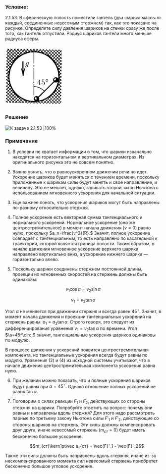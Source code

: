 ###  Условие: 

$2.1.53.$ В сферическую полость поместили гантель (два шарика массы $m$ каждый, соединенные невесомым стержнем) так, как это показано на рисунке. Определите силу давления шариков на стенки сразу же после того, как гантель отпустили. Радиус шариков гантели много меньше радиуса сферы. 

![ К задаче 2.1.53 |186x195, 21%](../../img/2.1.53/statement.png)

###  Решение

![ К задаче 2.1.53 |100%](https://phys.pro/media/1143.svg)

### Примечание
1. В условии не хватает информации о том, что шарики изначально находятся на горизонтальном и вертикальном диаметрах. Из оригинального рисунка это не совсем понятно.

2. Важно понять, что о равноускоренном движении речи не идет. Ускорение шариков будет меняться с течением времени, поскольку приложенные к шарикам силы будут менять и свое направление, и величину. Это не мешает, однако, записать второй закон Ньютона с использованием мгновенного ускорения для начальной ситуации.

3. Еще важнее понять, что ускорения шариков могут быть направлены по-разному относительно стержня.

4. Полное ускорение есть векторная сумма тангенциального и нормального ускорений. Нормальное ускорение (оно же центростремительное) в момент начала движения $(v=0)$ равно нулю, поскольку $a_n=\frac{v^2}{R}.$ Значит, полное ускорение совпадает с тангенциальным, то есть направлено по касательной к траектории, которой является граница полости. Таким образом, в начале движения мгновенное ускорение верхнего шарика направлено вертикально вниз, а ускорение нижнего шарика — горизонтально влево.

5. Поскольку шарики соединены стержнем постоянной длины,
проекции их мгновенных скоростей на стержень должны быть одинаковы:

  $$v_1\cos\alpha=v_2\sin\alpha$$

  $$v_1=v_2\tan\alpha$$

  Угол $\alpha$ не меняется при движении стержня и всегда равен $45^\circ.$
Значит, в момент начала движения и проекции тангенциальных ускорений на стержень равны:
$a_1=a_2\tan\alpha.$ Строго говоря, это следует из дифференцирования уравнения
$v_1=v_2\tan\alpha$ по времени.
Угол $\a=45^\circ,$ значит, тангенциальные ускорения шариков одинаковы по модулю.

  В процессе движения у ускорений появится центростремительная компонента, но тангенциальные ускорения всегда будут равны по модулю. Уравнения (2) и (4) из исходной системы учитывают, что в начале движения центростремительная компонента ускорения равна нулю.

6. При желании можно показать, что и полные ускорения шариков будут равны при $\alpha=45^\circ.$
Однако отношение полных ускорений не равно $\tan\alpha.$

7. Поговорим о силах реакции $F_1$ и $F_2,$ действующих со стороны стержня на шарики.
Попробуйте ответить на вопрос: почему они равны и направлены вдоль стержня?
Для этого надо рассмотреть парные по третьему закону Ньютона силы $F'_1$ и $F'_2,$
действующие со стороны шариков на стержень. Эти силы должны компенсировать друг друга, иначе невесомый стержень $(m_{ст}=0)$ будет иметь бесконечно большое ускорение:

      $$m_{ст}\kern1pt\vec a_{ст} = \vec{F}'_1 - \vec{F}'_2$$

Также эти силы должны быть направлены вдоль стержня, иначе из-за нескомпенсированного момента сил невесомый стержень приобретет бесконечно большое угловое уско&shy;ре&shy;ние.
